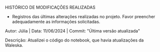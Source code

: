 HISTÓRICO DE MODIFICAÇÕES REALIZADAS

* Registros das últimas alterações realizadas no projeto. Favor preencher adequadamente as informações solicitadas. 

Autor: Júlia | Data: 11/06/2024  |  Commit: "Última versão atualizada"

Descrição: Atualizei o código do notebook, que havia atualizações da Waleska.


